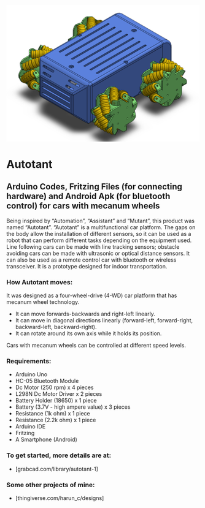 ![](Images/FLT_Pers.png) 

# Autotant
## Arduino Codes, Fritzing Files (for connecting hardware) and Android Apk (for bluetooth control) for cars with mecanum wheels

Being inspired by “Automation”, “Assistant” and “Mutant”, this product was named “Autotant”. “Autotant” is a multifunctional car platform. The gaps on the body allow the installation of different sensors, so it can be used as a robot that can perform different tasks depending on the equipment used. Line following cars can be made with line tracking sensors; obstacle avoiding cars can be made with ultrasonic or optical distance sensors. It can also be used as a remote control car with bluetooth or wireless transceiver. It is a prototype designed for indoor transportation. 

### How Autotant moves:

It was designed as a four-wheel-drive (4-WD) car platform that has mecanum wheel technology.
-	It can move forwards-backwards and right-left linearly.
-	It can move in diagonal directions linearly (forward-left, forward-right, backward-left, backward-right).
-	It can rotate around its own axis while it holds its position.

Cars with mecanum wheels can be controlled at different speed levels. 
### Requirements:
-	Arduino Uno
-	HC-05 Bluetooth Module
-	Dc Motor (250 rpm) x 4 pieces
-	L298N Dc Motor Driver x 2 pieces
-	Battery Holder (18650) x 1 piece
-	Battery (3.7V - high ampere value) x 3 pieces
-	Resistance (1k ohm) x 1 piece
-	Resistance (2.2k ohm) x 1 piece
-	Arduino IDE
-	Fritzing
-	A Smartphone (Android)
### To get started, more details are at:
-	[grabcad.com/library/autotant-1]
### Some other projects of mine:
-	[thingiverse.com/harun_c/designs]
